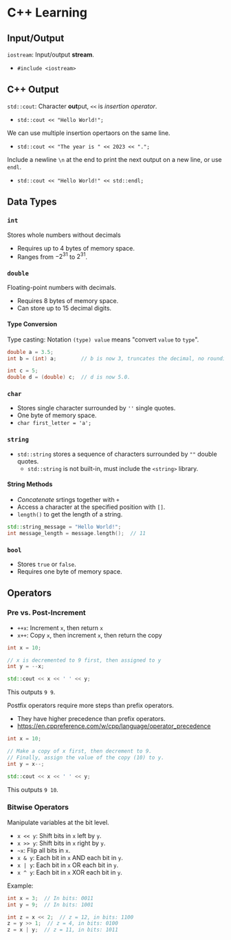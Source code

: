 # C++ Learning
## Input/Output
`iostream`: Input/output **stream**.
- `#include <iostream>`

## C++ Output
`std::cout`: Character **out**put, `<<` is *insertion operator*.
- `std::cout << "Hello World!";`

We can use multiple insertion opertaors on the same line.
- `std::cout << "The year is " << 2023 << ".";`

Include a newline `\n` at the end to print the next output on a new line, or use `endl`.
- `std::cout << "Hello World!" << std::endl;`

## Data Types
### `int`
Stores whole numbers without decimals
- Requires up to 4 bytes of memory space.
- Ranges from $-2^{31}$ to $2^{31}$.

### `double`
Floating-point numbers with decimals.
- Requires 8 bytes of memory space.
- Can store up to 15 decimal digits.

#### Type Conversion
Type casting: Notation `(type) value` means "convert `value` to `type`".
```cpp
double a = 3.5;
int b = (int) a;        // b is now 3, truncates the decimal, no rounding.

int c = 5;
double d = (double) c;  // d is now 5.0.
```

### `char`
- Stores single character surrounded by `''` single quotes.
- One byte of memory space.
- `char first_letter = 'a';`

### `string`
- `std::string` stores a sequence of characters surrounded by `""` double quotes.
    - `std::string` is not built-in, must include the `<string>` library.

#### String Methods
- *Concatenate* srtings together with `+`
- Access a character at the specified position with `[]`.
- `length()` to get the length of a string.

```cpp
std::string_message = "Hello World!";
int message_length = message.length();  // 11
```
### `bool`
- Stores `true` or `false`.
- Requires one byte of memory space.

## Operators

### Pre vs. Post-Increment
- `++x`: Increment `x`, then return `x`
- `x++`: Copy `x`, then increment `x`, then return the copy

```cpp
int x = 10;

// x is decremented to 9 first, then assigned to y
int y = --x;

std::cout << x << ' ' << y;
```

This outputs `9 9`.

Postfix operators require more steps than prefix operators.
- They have higher precedence than prefix operators.
- https://en.cppreference.com/w/cpp/language/operator_precedence

```cpp
int x = 10;

// Make a copy of x first, then decrement to 9.
// Finally, assign the value of the copy (10) to y.
int y = x--;

std::cout << x << ' ' << y;
```

This outputs `9 10`.

### Bitwise Operators

Manipulate variables at the bit level.
- `x << y`: Shift bits in `x` left by `y`.
- `x >> y`: Shift bits in `x` right by `y`.
- `~x`: Flip all bits in `x`.
- `x & y`: Each bit in `x` AND each bit in `y`.
- `x | y`: Each bit in `x` OR each bit in `y`.
- `x ^ y`: Each bit in `x` XOR each bit in `y`.

Example:

```cpp
int x = 3;  // In bits: 0011
int y = 9;  // In bits: 1001

int z = x << 2;  // z = 12, in bits: 1100
z = y >> 1;  // z = 4, in bits: 0100
z = x | y;  // z = 11, in bits: 1011
```